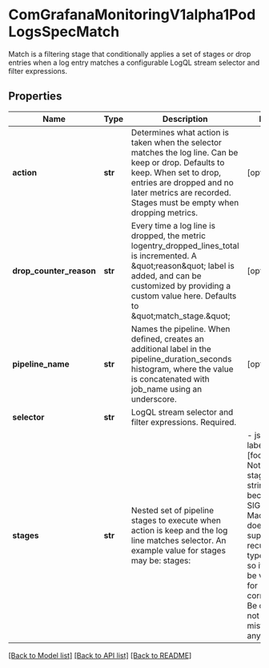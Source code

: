 # ComGrafanaMonitoringV1alpha1PodLogsSpecMatch

Match is a filtering stage that conditionally applies a set of stages or drop entries when a log entry matches a configurable LogQL stream selector and filter expressions.
## Properties
Name | Type | Description | Notes
------------ | ------------- | ------------- | -------------
**action** | **str** | Determines what action is taken when the selector matches the log line. Can be keep or drop. Defaults to keep. When set to drop, entries are dropped and no later metrics are recorded. Stages must be empty when dropping metrics. | [optional] 
**drop_counter_reason** | **str** | Every time a log line is dropped, the metric logentry_dropped_lines_total is incremented. A \&quot;reason\&quot; label is added, and can be customized by providing a custom value here. Defaults to \&quot;match_stage.\&quot; | [optional] 
**pipeline_name** | **str** | Names the pipeline. When defined, creates an additional label in the pipeline_duration_seconds histogram, where the value is concatenated with job_name using an underscore. | [optional] 
**selector** | **str** | LogQL stream selector and filter expressions. Required. | 
**stages** | **str** | Nested set of pipeline stages to execute when action is keep and the log line matches selector.   An example value for stages may be:   stages: | - json: {} - labelAllow: [foo, bar]   Note that stages is a string because SIG API Machinery does not support recursive types, and so it cannot be validated for correctness. Be careful not to mistype anything. | [optional] 

[[Back to Model list]](../README.md#documentation-for-models) [[Back to API list]](../README.md#documentation-for-api-endpoints) [[Back to README]](../README.md)


